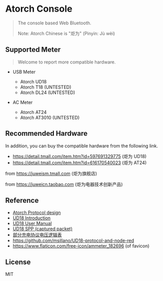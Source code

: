 # Atorch Console

> The console based Web Bluetooth.
>
> Note: Atorch Chinese is "炬为" (Pinyin: Jù wèi)

## Supported Meter

> Welcome to report more compatible hardware.

- USB Meter

  - Atorch UD18
  - Atorch T18 (UNTESTED)
  - Atorch DL24 (UNTESTED)

- AC Meter

  - Atorch AT24
  - Atorch AT3010 (UNTESTED)

## Recommended Hardware

In addition, you can buy the compatible hardware from the following link.

- <https://detail.tmall.com/item.htm?id=597691329775> (炬为 UD18)
- <https://detail.tmall.com/item.htm?id=616170540023> (炬为 AT24)

from <https://juweism.tmall.com> (炬为旗舰店)

from <https://juweicn.taobao.com> (炬为电器技术创新产品)

## Reference

- [Atorch Protocol design](docs/protocol-design.md)
- [UD18 Introduction](docs/UD18-Introduction.jpg)
- [UD18 User Manual](docs/UD18-User-manual.jpg)
- [UD18 SPP (captured packet)](docs/UD18-SPP.pcap)
- [部分充电协议电压逻辑表](docs/PD-Relationship.jpg)
- <https://github.com/msillano/UD18-protocol-and-node-red>
- <https://www.flaticon.com/free-icon/ammeter_182696> (of favicon)

## License

MIT
